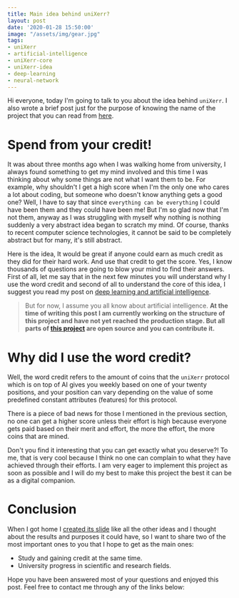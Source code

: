 ```yaml
---
title: Main idea behind uniXerr?
layout: post
date: '2020-01-28 15:50:00'
image: "/assets/img/gear.jpg"
tags:
- uniXerr
- artificial-intelligence
- uniXerr-core
- uniXerr-idea
- deep-learning
- neural-network
---
```


Hi everyone, today I'm going to talk to you about the idea behind `uniXerr`.
I also wrote a brief post just for the purpose of knowing the name of the project that you can read from [here](https://unixerr.com/blog/2020/01/02/what-is-uniXerr/). 

# Spend from your credit!
It was about three months ago when I was walking home from university, I always found something to get my mind involved and this time I was thinking about why some things are not what I want them to be.
For example, why shouldn't I get a high score when I'm the only one who cares a lot about coding, but someone who doesn't know anything gets a good one? Well, I have to say that since `everything can be everything` I could have been them and they could have been me!
But I'm so glad now that I'm not them, anyway as I was struggling with myself why nothing is nothing suddenly a very abstract idea began to scratch my mind. Of course, thanks to recent computer science technologies, it cannot be said to be completely abstract but for many, it's still abstract.

Here is the idea, It would be great if anyone could earn as much credit as they did for their hard work.
And use that credit to get the score. Yes, I know thousands of questions are going to blow your mind to find their answers.
First of all, let me say that in the next few minutes you will understand why I use the word credit and second of all 
to understand the core of this idea, I suggest you read my post on [deep learning and artificial intelligence](https://unixerr.com/blog/2020/01/28/a-venturesome-journey-into-the-deep-learning/).


> But for now, I assume you all know about artificial intelligence.
> **At the time of writing this post I am currently working on the structure of this project and have not yet reached the production stage. But all parts of [this project](https://github.com/wildonion/uniXerr) are open source and you can contribute it.**

# Why did I use the word credit?
Well, the word credit refers to the amount of coins that the `uniXerr` protocol which is on top of AI gives you weekly based on one of your twenty positions, and your position can vary depending on the value of some predefined constant attributes (features) for this protocol.

There is a piece of bad news for those I mentioned in the previous section, no one can get a higher score unless their effort is high because everyone gets paid based on their merit and effort, the more the effort, the more coins that are mined.

Don't you find it interesting that you can get exactly what you deserve?!
To me, that is very cool because I think no one can complain to what they have achieved through their efforts.
I am very eager to implement this project as soon as possible and I will do my best to make this project the best it can be as a digital companion.

# Conclusion
When I got home I [created its slide](https://docs.google.com/presentation/d/1GK3pkiIfIzD472j6eXYRZ59xo9yky3sYgX-_MpS9TX8/edit#slide=id.gc6f919934_0_0) like all the other ideas and I thought about the results and purposes it could have, so I want to share two of the most important ones to you that I hope to get as the main ones:

* Study and gaining credit at the same time.
* University progress in scientific and research fields.

Hope you have been answered most of your questions and enjoyed this post.
Feel free to contact me through any of the links below:
